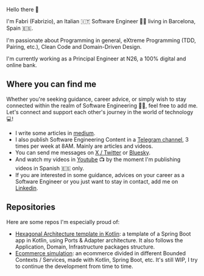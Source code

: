 
Hello there 👋

I'm Fabri (Fabrizio), an Italian 🇮🇹 Software Engineer 🧑‍💻 living in Barcelona, Spain 🇪🇸.

I'm passionate about Programming in general, eXtreme Programming (TDD, Pairing, etc.), Clean Code and Domain-Driven Design.

I'm currently working as a Principal Engineer at N26, a 100% digital and online bank.

## Where you can find me

Whether you're seeking guidance, career advice, or simply wish to stay connected within the realm of Software Engineering 👩‍💻, feel free to add me.
Let's connect and support each other's journey in the world of technology 💻!

- I write some articles in [medium](https://fabridinapoli.medium.com).
- I also publish Software Engineering Content in a [Telegram channel](https://t.me/softwareengineeringcontent), 3 times per week at 8AM. Mainly are articles and videos.
- You can send me messages on [X / Twitter](https://twitter.com/fabridinapoli) or [Bluesky](https://bsky.app/profile/fabridinapoli.bsky.social).
- And watch my videos in [Youtube](https://www.youtube.com/@softwarengineeringwithfabri) 📺 by the moment I'm publishing videos in Spanish 🇪🇸 only.
-  If you are interested in some guidance, advices on your career as a Software Engineer or you just want to stay in contact, add me on [Linkedin](https://www.linkedin.com/in/fabriziodinapoli/).


## Repositories

Here are some repos I'm especially proud of:
- [Hexagonal Architecture template in Kotlin](https://github.com/Hyunk3l/hexagonal-architecture-kotlin-template): a template of a Spring Boot app in Kotlin, using Ports & Adapter architecture. It also follows the Application, Domain, Infrastructure packages structure.
- [Ecommerce simulation](https://github.com/Hyunk3l/ecommerce/tree/main): an ecommerce divided in different Bounded Contexts / Services, made with Kotlin, Spring Boot, etc. It's still WIP, I try to continue the development from time to time.
